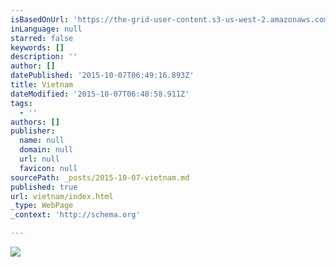 ```yaml
---
isBasedOnUrl: 'https://the-grid-user-content.s3-us-west-2.amazonaws.com/5f01d438-a7d7-4af7-ae1b-260b954dbaeb.jpg'
inLanguage: null
starred: false
keywords: []
description: ''
author: []
datePublished: '2015-10-07T06:49:16.893Z'
title: Vietnam
dateModified: '2015-10-07T06:48:58.911Z'
tags:
  - ''
authors: []
publisher:
  name: null
  domain: null
  url: null
  favicon: null
sourcePath: _posts/2015-10-07-vietnam.md
published: true
url: vietnam/index.html
_type: WebPage
_context: 'http://schema.org'

---
```

![](https://the-grid-user-content.s3-us-west-2.amazonaws.com/5f01d438-a7d7-4af7-ae1b-260b954dbaeb.jpg)